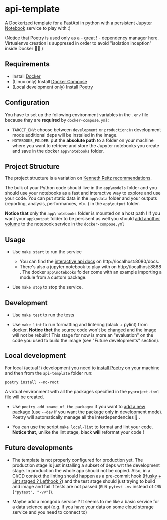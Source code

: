 # api-template
A Dockerized template for a [FastApi](https://fastapi.tiangolo.com/) in python with a persistent [Jupyter Notebook](https://jupyter-notebook.readthedocs.io/en/stable/) service to play with :)

(Notice that Poetry is used only as a - great ! - dependency manager here. Virtualenvs creation is suppresed in order to avoid "isolation inception" inside Docker 😵‍💫 )

## Requirements
- Install [Docker](https://docs.docker.com/get-docker/)
- (Linux only) Install [Docker Compose](https://docs.docker.com/compose/install/)
- (Local development only) Install [Poetry](https://python-poetry.org/docs/#installation)

## Configuration
You have to set up the following environment variables in the `.env` file because thay are **required** by `docker-compose.yml`:

* `TARGET_ENV`: choose between `development` or `production`; in development mode additional deps will be installed in the image.
* `NOTEBOOKS_FOLDER`: put the **absolute path** to a folder on your machine where you want to retrieve and store the Jupyter notebooks you create and save in the docker `app\notebooks` folder.

## Project Structure
The project structure is a variation on [Kenneth Reitz recommendations](https://docs.python-guide.org/writing/structure/#sample-repository).

The bulk of your Python code should live in the `app\models` folder and you should use your notebooks as a fast and interactive way to explore and use your code. You can put static data in the `app\data` folder and your outputs (reporting, analysis, performances, etc..) in the `app\output` folder.

**Notice that** only the `app\notebooks` folder is mounted on a host path ! If you want your `app\output` folder to be persisent as well you should [add another volume](https://docs.docker.com/compose/compose-file/compose-file-v3/#volumes) to the notebook service in the `docker-compose.yml`

## Usage
* Use `make start` to run the service
    * You can find the [interactive api docs](https://fastapi.tiangolo.com/tutorial/first-steps/#interactive-api-docs) on http://localhost:8080/docs.
    * There's also a jupyter notebook to play with on http://localhost:8888 . The docker `app\notebooks` folder come with an example importing a module from a custom package.

* Use `make stop` to stop the service.

## Development
* Use `make test` to run the tests

* Use `make lint` to run formatting and lintering (black + pylint) from docker. **Notice thet** the source code won't be changed and the image will not be rebuilt ! This stage for now is more an "evaluation" on the code you used to build the image (see "Future developments" section).

## Local development
For local (actual !) development you need to [install Poetry](https://python-poetry.org/docs/#installation) on your machine and then from the `api-template` folder run:

    poetry install --no-root
    
A virtual environment with all the packages specified in the `pyproject.toml` file will be created.

* Use `poetry add <name_of_the_package>` if you want to [add a new package](https://python-poetry.org/docs/cli/#add) (use `--dev` if you want the package only in development mode). Poetry will automatically manage all the interdependencies 🤩 .

* You can use the script `make local-lint` to format and lint your code. **Notice that**, unlike the lint stage, black **will** reformat your code !

## Future developments

* The template is not properly configured for production yet. The production stage is just installing a subset of deps wrt the development stage. In production the whole app should not be copied. Also, in a CI/CD context the linting should happen as a pre-commit hook ([Husky + Lint staged ? Lefthook ?](https://dev.to/nitzano/linting-docker-containers-2lo6)) and the test stage should just trying to build and image and fail if tests are not passed (`RUN pytest -vv` instead of `CMD ["pytest", "-vv"]`).

* Maybe add a mongodb service ? It seems to me like a basic service for a data science api (e.g. if you have your data on some cloud storage service and you need to connect to)

